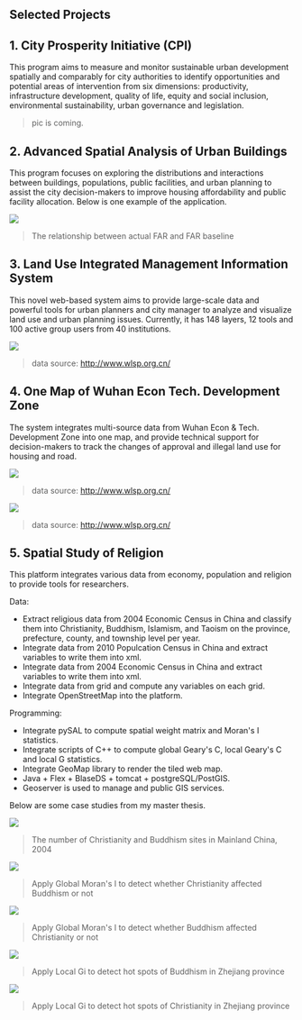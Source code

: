 ## [](#header-2) Selected Projects

## [](#header-2) 1. City Prosperity Initiative (CPI)

This program aims to measure and monitor sustainable urban development spatially and comparably for city authorities to identify opportunities and potential areas of intervention from six dimensions: productivity, infrastructure development, quality of life, equity and social inclusion, environmental sustainability, urban governance and legislation.

> pic is coming.


## [](#header-2) 2. Advanced Spatial Analysis of Urban Buildings 

This program focuses on exploring the distributions and interactions between buildings, populations, public facilities, and urban planning to assist the city decision-makers to improve housing affordability and public facility allocation.
Below is one example of the application.

![](https://github.com/SmartWang18/Changzhen/blob/master/img/buildings.png)
> The relationship between actual FAR and FAR baseline


## [](#header-2) 3. Land Use Integrated Management Information System 

This novel web-based system aims to provide large-scale data and powerful tools for urban planners and city manager to analyze and visualize land use and urban planning issues. Currently, it has 148 layers, 12 tools and 100 active group users from 40 institutions.

![](http://www.wlsp.org.cn/UploadFiles/Images//admin/201604/%E7%B3%BB%E7%BB%9F%E6%88%AA%E5%9B%BE.jpg.axd)
> data source: http://www.wlsp.org.cn/


## [](#header-2) 4. One Map of Wuhan Econ Tech. Development Zone 

The system integrates multi-source data from Wuhan Econ & Tech. Development Zone into one map, and provide technical support for decision-makers to track the changes of approval and illegal land use for housing and road. 

![](http://www.wlsp.org.cn/UploadFiles/Images//admin/201710/%E6%AD%A6%E6%B1%89%E5%BC%80%E5%8F%91%E5%8C%BA%EF%BC%88%E6%B1%89%E5%8D%97%E5%8C%BA%EF%BC%89%E7%BB%BC%E5%90%88%E4%B8%80%E5%BC%A0%E5%9B%BE%E7%B3%BB%E7%BB%9F%E6%88%AA%E5%9B%BE1_%E5%89%AF%E6%9C%AC.jpg.axd)
> data source: http://www.wlsp.org.cn/

![](http://www.wlsp.org.cn/UploadFiles/Images//admin/201710/%E6%AD%A6%E6%B1%89%E5%BC%80%E5%8F%91%E5%8C%BA%EF%BC%88%E6%B1%89%E5%8D%97%E5%8C%BA%EF%BC%89%E7%BB%BC%E5%90%88%E4%B8%80%E5%BC%A0%E5%9B%BE%E7%B3%BB%E7%BB%9F%E6%88%AA%E5%9B%BE4_%E5%89%AF%E6%9C%AC.jpg.axd)
> data source: http://www.wlsp.org.cn/


## [](#header-2) 5. Spatial Study of Religion 
This platform integrates various data from economy, population and religion to provide tools for researchers.

Data:
* Extract religious data from 2004 Economic Census in China and classify them into Christianity, Buddhism, Islamism, and Taoism on the province, prefecture, county, and township level per year.
* Integrate data from 2010 Populcation Census in China and extract variables to write them into xml.
* Integrate data from 2004 Economic Census in China and extract variables to write them into xml.
* Integrate data from grid and compute any variables on each grid.
* Integrate OpenStreetMap into the platform.

Programming: 
* Integrate pySAL to compute spatial weight matrix and Moran's I statistics.
* Integrate scripts of C++ to compute global Geary's C, local Geary's C and local G statistics.
* Integrate GeoMap library to render the tiled web map.
* Java + Flex + BlaseDS + tomcat + postgreSQL/PostGIS.
* Geoserver is used to manage and public GIS services.

Below are some case studies from my master thesis.

![](https://github.com/SmartWang18/Changzhen/blob/master/img/ChristianityBuddhism.png)
> The number of Christianity and Buddhism sites in Mainland China, 2004

![](https://github.com/SmartWang18/Changzhen/blob/master/img/GlobalMoranI.png)
> Apply Global Moran's I to detect whether Christianity affected Buddhism or not

![](https://github.com/SmartWang18/Changzhen/blob/master/img/GlobalMoran2.png)
> Apply Global Moran's I to detect whether Buddhism affected Christianity or not

![](https://github.com/SmartWang18/Changzhen/blob/master/img/LocalGi.png)
> Apply Local Gi to detect hot spots of Buddhism in Zhejiang province

![](https://github.com/SmartWang18/Changzhen/blob/master/img/LocalGi2.png)
> Apply Local Gi to detect hot spots of Christianity in Zhejiang province

